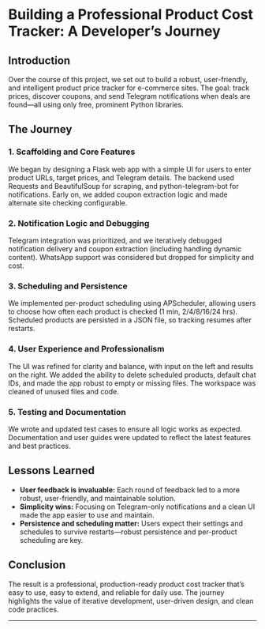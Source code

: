 # Building a Professional Product Cost Tracker: A Developer’s Journey

## Introduction
Over the course of this project, we set out to build a robust, user-friendly, and intelligent product price tracker for e-commerce sites. The goal: track prices, discover coupons, and send Telegram notifications when deals are found—all using only free, prominent Python libraries.

## The Journey
### 1. **Scaffolding and Core Features**
We began by designing a Flask web app with a simple UI for users to enter product URLs, target prices, and Telegram details. The backend used Requests and BeautifulSoup for scraping, and python-telegram-bot for notifications. Early on, we added coupon extraction logic and made alternate site checking configurable.

### 2. **Notification Logic and Debugging**
Telegram integration was prioritized, and we iteratively debugged notification delivery and coupon extraction (including handling dynamic content). WhatsApp support was considered but dropped for simplicity and cost.

### 3. **Scheduling and Persistence**
We implemented per-product scheduling using APScheduler, allowing users to choose how often each product is checked (1 min, 2/4/8/16/24 hrs). Scheduled products are persisted in a JSON file, so tracking resumes after restarts.

### 4. **User Experience and Professionalism**
The UI was refined for clarity and balance, with input on the left and results on the right. We added the ability to delete scheduled products, default chat IDs, and made the app robust to empty or missing files. The workspace was cleaned of unused files and code.

### 5. **Testing and Documentation**
We wrote and updated test cases to ensure all logic works as expected. Documentation and user guides were updated to reflect the latest features and best practices.

## Lessons Learned
- **User feedback is invaluable:** Each round of feedback led to a more robust, user-friendly, and maintainable solution.
- **Simplicity wins:** Focusing on Telegram-only notifications and a clean UI made the app easier to use and maintain.
- **Persistence and scheduling matter:** Users expect their settings and schedules to survive restarts—robust persistence and per-product scheduling are key.

## Conclusion
The result is a professional, production-ready product cost tracker that’s easy to use, easy to extend, and reliable for daily use. The journey highlights the value of iterative development, user-driven design, and clean code practices.

---
